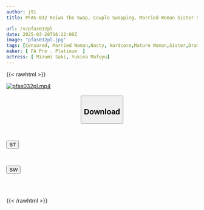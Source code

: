 ```yaml
---
author: j91
title: PFAS-032 Reiwa The Swap, Couple Swapping, Married Woman Sister Swapping Alliance

url: /v/pfas032pl
date: 2025-03-28T16:22:00Z
image: "pfas032pl.jpg"
tags: [Censored, Married Woman,Nasty, Hardcore,Mature Woman,Sister,Drama,Cuckold	]
maker: [ FA Pro . Platinum  ]
actress: [ Mizumi Saki, Yukina Mafuyu]
---
```



{{< rawhtml >}}

<div class="video" data-videoid="pbaBoO2DPvSrgRp">
    <a href="javascript:;">
        <img src="/v/pfas032pl/pfas032pl.jpg" width="WIDTH" height="HEIGHT" alt="pfas032pl.mp4" loading="lazy">
    </a>
</div>

<script type="text/javascript" src="https://j91.asia/asset/on-demand-st.js"></script>

<br>
  <link rel="stylesheet" href="https://j91.asia/asset/bs5.css">
  
  <center>
  <button class="btn btn-primary" type="button" data-bs-toggle="collapse" data-bs-target=".multi-collapse" aria-expanded="false" aria-controls="multiCollapseExample1 multiCollapseExample2"><h2>Download</h2></button></center>
</p>
<div class="row">
  <div class="col">
    <div class="collapse multi-collapse" id="multiCollapseExample1">
      <div class="card card-body">
	      	      <br>
<div class="buttons">  
<p><a href="/v/pfas032pl/st.html" target="_blank"><button class="btn-hover color-3"><i class="fa fa-download"></i> ST</button></a></p></div>
    </div>
  </div>
</div>
  <div class="col">
    <div class="collapse multi-collapse" id="multiCollapseExample2">
      <div class="card card-body">
	      <br>
<div class="buttons">
<p><a href="/v/pfas032pl/sw.html" target="_blank"><button class="btn-hover color-2"><i class="fa fa-download"></i> SW</button></a></p></div>
<br><br>
      </div>
    </div>
  </div>
</div>

{{< /rawhtml >}}
